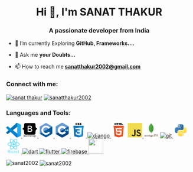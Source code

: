 <h1 align="center">Hi 👋, I'm SANAT THAKUR</h1>
<h3 align="center">A passionate developer from India</h3>

<!-- <p align="left"> <img src="https://komarev.com/ghpvc/?username=sanat2002&label=Profile%20views&color=0e75b6&style=flat" alt="sanat2002" /> </p> -->

- 🌱 I’m currently Exploring **GitHub, Frameworks....**

- 💬 Ask me **your Doubts...**

- 📫 How to reach me **sanatthakur2002@gmail.com**

<h3 align="left">Connect with me:</h3>
<p align="left">
<a href="https://linkedin.com/in/sanat thakur" target="blank"><img align="center" src="[https://raw.githubusercontent.com/rahuldkjain/github-profile-readme-generator/master/src/images/icons/Social/linked-in-alt.svg](https://th.bing.com/th/id/OIP.IfuhJTGsN34WQqAZIdufvQHaHa?pid=ImgDet&rs=1)" alt="sanat thakur" height="30" width="40" /></a>
<a href="https://instagram.com/sanatthakur2002" target="blank"><img align="center" src="https://raw.githubusercontent.com/rahuldkjain/github-profile-readme-generator/master/src/images/icons/Social/instagram.svg" alt="sanatthakur2002" height="30" width="40" /></a>
</p>

<h3 align="left">Languages and Tools:</h3>
<p align="left"> <a href="https://code.visualstudio.com/" target="_blank"> <img src="https://raw.githubusercontent.com/github/explore/80688e429a7d4ef2fca1e82350fe8e3517d3494d/topics/visual-studio-code/visual-studio-code.png" alt="visual Studio Code" width="40" height="40"/> </a> <a href="https://getbootstrap.com" target="_blank"> <img src="https://raw.githubusercontent.com/devicons/devicon/master/icons/bootstrap/bootstrap-plain-wordmark.svg" alt="bootstrap" width="40" height="40"/> </a> <a href="https://www.cprogramming.com/" target="_blank"> <img src="https://raw.githubusercontent.com/devicons/devicon/master/icons/c/c-original.svg" alt="c" width="40" height="40"/> </a> <a href="https://www.w3schools.com/cpp/" target="_blank"> <img src="https://raw.githubusercontent.com/devicons/devicon/master/icons/cplusplus/cplusplus-original.svg" alt="cplusplus" width="40" height="40"/> </a> <a href="https://www.w3schools.com/css/" target="_blank"> <img src="https://raw.githubusercontent.com/devicons/devicon/master/icons/css3/css3-original-wordmark.svg" alt="css3" width="40" height="40"/> </a> <a href="https://www.w3.org/html/" target="_blank"> <a href="https://www.djangoproject.com/" target="_blank"> <img src="https://ostechnix.com/wp-content/uploads/2016/05/Django-Framework.png" alt="django" width="40" height="40"/> </a><img src="https://raw.githubusercontent.com/devicons/devicon/master/icons/html5/html5-original-wordmark.svg" alt="html5" width="40" height="40"/> </a> <a href="https://developer.mozilla.org/en-US/docs/Web/JavaScript" target="_blank"> <img src="https://raw.githubusercontent.com/devicons/devicon/master/icons/javascript/javascript-original.svg" alt="javascript" width="40" height="40"/> </a><a href="https://www.mongodb.com/" target="_blank"> <img src="https://raw.githubusercontent.com/devicons/devicon/master/icons/mongodb/mongodb-original-wordmark.svg" alt="mongodb" width="40" height="40"/></a> <a href="https://git-scm.com/" target="_blank"> <img src="https://www.vectorlogo.zone/logos/git-scm/git-scm-icon.svg" alt="git" width="40" height="40"/> </a> <a href="https://www.python.org" target="_blank"> <img src="https://raw.githubusercontent.com/devicons/devicon/master/icons/python/python-original.svg" alt="python" width="40" height="40"/> </a> <a href="https://reactjs.org/" target="_blank"> <img src="https://raw.githubusercontent.com/devicons/devicon/master/icons/react/react-original-wordmark.svg" alt="react" width="40" height="40"/> </a>  <a href="https://dart.dev" target="_blank"> <img src="https://www.vectorlogo.zone/logos/dartlang/dartlang-icon.svg" alt="dart" width="40" height="40"/> </a>  <a href="https://flutter.dev" target="_blank"> <img src="https://www.vectorlogo.zone/logos/flutterio/flutterio-icon.svg" alt="flutter" width="40" height="40"/> <a href="https://firebase.google.com/" target="_blank"> <img src="https://www.vectorlogo.zone/logos/firebase/firebase-icon.svg" alt="firebase" width="40" height="40"/> </a><a href="https://www.django-rest-framework.org/"><img src="https://www.django-rest-framework.org/img/logo.png" width="40" height="40"/></a></p>

<p><img align="left" src="https://github-readme-stats.vercel.app/api/top-langs?username=sanat2002&show_icons=true&locale=en&layout=compact" alt="sanat2002" /></p>

<p>&nbsp;<img align="center" src="https://github-readme-stats.vercel.app/api?username=sanat2002&show_icons=true&locale=en" alt="sanat2002" /></p>
